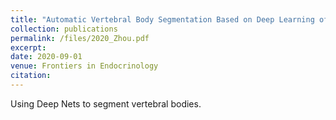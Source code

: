 ```yaml
---
title: "Automatic Vertebral Body Segmentation Based on Deep Learning of Dixon Images for Bone Marrow Fat Fraction Quantification"
collection: publications
permalink: /files/2020_Zhou.pdf
excerpt:
date: 2020-09-01
venue: Frontiers in Endocrinology
citation:
---
```

Using Deep Nets to segment vertebral bodies.
